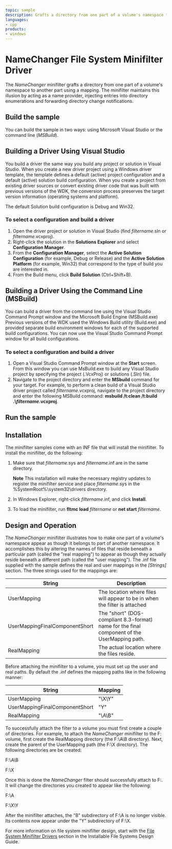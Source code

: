 ```yaml
---
topic: sample
description: Grafts a directory from one part of a volume's namespace to another part using a mapping.
languages:
- cpp
products:
- windows
---
```


<!---
    name: NameChanger File System Minifilter Driver
    platform: WDM
    language: cpp
    category: FileSystem
    description: Grafts a directory from one part of a volume's namespace to another part using a mapping.
    samplefwlink: http://go.microsoft.com/fwlink/p/?LinkId=617652
--->

# NameChanger File System Minifilter Driver

The *NameChanger* minifilter grafts a directory from one part of a volume's namespace to another part using a mapping. The minifilter maintains this illusion by acting as a name provider, injecting entries into directory enumerations and forwarding directory change notifications.

Build the sample
----------------

You can build the sample in two ways: using Microsoft Visual Studio or the command line (*MSBuild*).

Building a Driver Using Visual Studio
-------------------------------------

You build a driver the same way you build any project or solution in Visual Studio. When you create a new driver project using a Windows driver template, the template defines a default (active) project configuration and a default (active) solution build configuration. When you create a project from existing driver sources or convert existing driver code that was built with previous versions of the WDK, the conversion process preserves the target version information (operating systems and platform).

The default Solution build configuration is Debug and Win32.

### To select a configuration and build a driver

1.  Open the driver project or solution in Visual Studio (find *filtername*.sln or *filtername*.vcxproj).
2.  Right-click the solution in the **Solutions Explorer** and select **Configuration Manager**.
3.  From the **Configuration Manager**, select the **Active Solution Configuration** (for example, Debug or Release) and the **Active Solution Platform** (for example, Win32) that correspond to the type of build you are interested in.
4.  From the Build menu, click **Build Solution** (Ctrl+Shift+B).

Building a Driver Using the Command Line (MSBuild)
--------------------------------------------------

You can build a driver from the command line using the Visual Studio Command Prompt window and the Microsoft Build Engine (MSBuild.exe) Previous versions of the WDK used the Windows Build utility (Build.exe) and provided separate build environment windows for each of the supported build configurations. You can now use the Visual Studio Command Prompt window for all build configurations.

### To select a configuration and build a driver

1.  Open a Visual Studio Command Prompt window at the **Start** screen. From this window you can use MsBuild.exe to build any Visual Studio project by specifying the project (.VcxProj) or solutions (.Sln) file.
2.  Navigate to the project directory and enter the **MSbuild** command for your target. For example, to perform a clean build of a Visual Studio driver project called *filtername*.vcxproj, navigate to the project directory and enter the following MSBuild command: **msbuild /t:clean /t:build .\\***filtername***.vcxproj**.

Run the sample
--------------

Installation
------------

The minifilter samples come with an INF file that will install the minifilter. To install the minifilter, do the following:

1.  Make sure that *filtername*.sys and *filtername*.inf are in the same directory.

    **Note** This installation will make the necessary registry updates to register the minifilter service and place *filtername*.sys in the %SystemRoot%\\system32\\drivers directory.

2.  In Windows Explorer, right-click *filtername*.inf, and click **Install**.

3.  To load the minifilter, run **fltmc load** *filtername* or **net start** *filtername*.

Design and Operation
--------------------

The *NameChanger* minifilter illustrates how to make one part of a volume's namespace appear as though it belongs to part of another namespace. It accomplishes this by altering the names of files that reside beneath a particular path (called the "real mapping") to appear as though they actually reside beneath a different path (called the "user mapping"). The .inf file supplied with the sample defines the real and user mappings in the *[Strings]* section. The three strings used for the mappings are:

String | Description
-------|-------------
UserMapping | The location where files will appear to be in when the filter is attached
UserMappingFinalComponentShort | The "short" (DOS-compliant 8.3-format) name for the final component of the UserMapping path.
RealMapping | The actual location where the files reside.

Before attaching the minifilter to a volume, you must set up the user and real paths. By default the .inf defines the mapping paths like in the following manner:

String | Mapping
-------|--------
UserMapping | "\X\Y"
UserMappingFinalComponentShort | "Y"
RealMapping | "\A\B"

To successfully attach the filter to a volume you must first create a couple of directories. For example, to attach the *NameChanger* minifilter to the F: volume, first create the RealMapping directory (the F:\\A\\B directory). Next, create the parent of the UserMapping path (the F:\\X directory). The following directories are be created:

F:\\A\\B

F:\\X

Once this is done the *NameChanger* filter should successfully attach to F:. It will change the directories you created to appear like the following:

F:\\A

F:\\X\\Y

After the minifilter attaches, the "B" subdirectory of F:\\A is no longer visible. Its contents now appear under the "Y" subdirectory of F:\\X.

For more information on file system minifilter design, start with the [File System Minifilter Drivers](http://msdn.microsoft.com/en-us/library/windows/hardware/ff540402) section in the Installable File Systems Design Guide.
